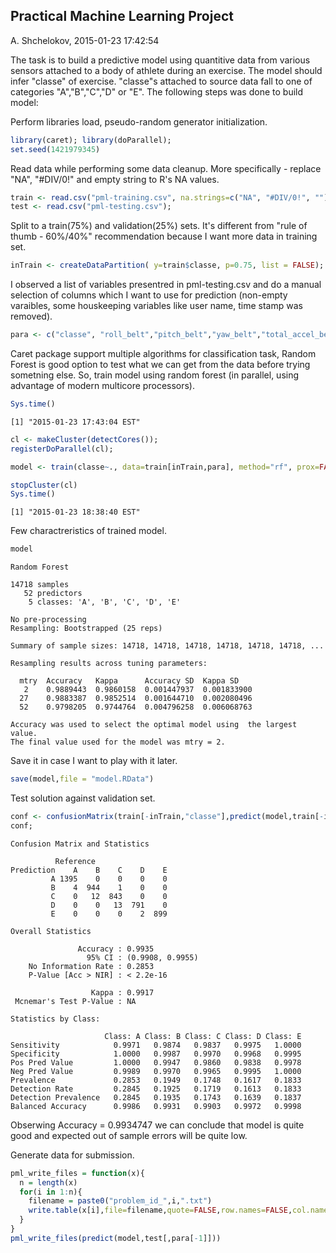 
## Practical Machine Learning Project

A. Shchelokov, 2015-01-23 17:42:54

The task is to build a predictive model using quantitive data from various sensors attached to a body of athlete during an exercise. The model should infer "classe" of exercise. "classe"s attached to source data fall to one of categories "A","B","C","D" or "E".
The following steps was done to build model:

Perform libraries load, pseudo-random generator initialization.


```r
library(caret); library(doParallel);
set.seed(1421979345)
```
Read data while performing some data cleanup. More specifically - replace "NA", "#DIV/0!" and empty string to R's NA values.

```r
train <- read.csv("pml-training.csv", na.strings=c("NA", "#DIV/0!", ""));
test <- read.csv("pml-testing.csv"); 
```
Split to a train(75%) and validation(25%) sets. It's different from "rule of thumb - 60%/40%" recommendation because I want more data in training set.

```r
inTrain <- createDataPartition( y=train$classe, p=0.75, list = FALSE);
```
I observed a list of variables presentred in pml-testing.csv and do a manual selection of columns which I want to use for prediction (non-empty varaibles, some houskeeping variables like user name, time stamp was removed).

```r
para <- c("classe", "roll_belt","pitch_belt","yaw_belt","total_accel_belt","gyros_belt_x","gyros_belt_y","gyros_belt_z","accel_belt_x","accel_belt_y","accel_belt_z","magnet_belt_x","magnet_belt_y","magnet_belt_z","roll_arm","pitch_arm","yaw_arm","total_accel_arm","gyros_arm_x","gyros_arm_y","gyros_arm_z","accel_arm_x","accel_arm_y","accel_arm_z","magnet_arm_x","magnet_arm_y","magnet_arm_z","roll_dumbbell","pitch_dumbbell","yaw_dumbbell","total_accel_dumbbell","gyros_dumbbell_x","gyros_dumbbell_y","gyros_dumbbell_z","accel_dumbbell_x","accel_dumbbell_y","accel_dumbbell_z","magnet_dumbbell_x","magnet_dumbbell_y","magnet_dumbbell_z","roll_forearm","pitch_forearm","yaw_forearm","total_accel_forearm","gyros_forearm_x","gyros_forearm_y","gyros_forearm_z","accel_forearm_x","accel_forearm_y","accel_forearm_z","magnet_forearm_x","magnet_forearm_y","magnet_forearm_z");
```
Caret package support multiple algorithms for classification task, Random Forest is good option to test what we can get from the data before trying sometning else.
So, train model using random forest (in parallel, using advantage of modern multicore processors).

```r
Sys.time()
```

```
[1] "2015-01-23 17:43:04 EST"
```

```r
cl <- makeCluster(detectCores());
registerDoParallel(cl);

model <- train(classe~., data=train[inTrain,para], method="rf", prox=FALSE);

stopCluster(cl)
Sys.time()
```

```
[1] "2015-01-23 18:38:40 EST"
```
Few charactreristics of trained model.

```r
model
```

```
Random Forest 

14718 samples
   52 predictors
    5 classes: 'A', 'B', 'C', 'D', 'E' 

No pre-processing
Resampling: Bootstrapped (25 reps) 

Summary of sample sizes: 14718, 14718, 14718, 14718, 14718, 14718, ... 

Resampling results across tuning parameters:

  mtry  Accuracy   Kappa      Accuracy SD  Kappa SD   
   2    0.9889443  0.9860158  0.001447937  0.001833900
  27    0.9883387  0.9852514  0.001644710  0.002080496
  52    0.9798205  0.9744764  0.004796258  0.006068763

Accuracy was used to select the optimal model using  the largest value.
The final value used for the model was mtry = 2. 
```
Save it in case I want to play with it later.

```r
save(model,file = "model.RData")
```
Test solution against validation set.

```r
conf <- confusionMatrix(train[-inTrain,"classe"],predict(model,train[-inTrain,para]));
conf;
```

```
Confusion Matrix and Statistics

          Reference
Prediction    A    B    C    D    E
         A 1395    0    0    0    0
         B    4  944    1    0    0
         C    0   12  843    0    0
         D    0    0   13  791    0
         E    0    0    0    2  899

Overall Statistics
                                          
               Accuracy : 0.9935          
                 95% CI : (0.9908, 0.9955)
    No Information Rate : 0.2853          
    P-Value [Acc > NIR] : < 2.2e-16       
                                          
                  Kappa : 0.9917          
 Mcnemar's Test P-Value : NA              

Statistics by Class:

                     Class: A Class: B Class: C Class: D Class: E
Sensitivity            0.9971   0.9874   0.9837   0.9975   1.0000
Specificity            1.0000   0.9987   0.9970   0.9968   0.9995
Pos Pred Value         1.0000   0.9947   0.9860   0.9838   0.9978
Neg Pred Value         0.9989   0.9970   0.9965   0.9995   1.0000
Prevalence             0.2853   0.1949   0.1748   0.1617   0.1833
Detection Rate         0.2845   0.1925   0.1719   0.1613   0.1833
Detection Prevalence   0.2845   0.1935   0.1743   0.1639   0.1837
Balanced Accuracy      0.9986   0.9931   0.9903   0.9972   0.9998
```
Obserwing Accuracy = 0.9934747 we can conclude that model is quite good and expected out of sample errors will be quite low.

Generate data for submission.

```r
pml_write_files = function(x){
  n = length(x)
  for(i in 1:n){
    filename = paste0("problem_id_",i,".txt")
    write.table(x[i],file=filename,quote=FALSE,row.names=FALSE,col.names=FALSE)
  }
}
pml_write_files(predict(model,test[,para[-1]]))
```
